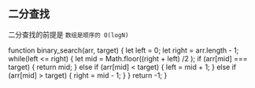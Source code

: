 <!--
 * @Author: hcs
 * @Date: 2023-04-21 10:43:34
 * @LastEditTime: 2023-04-21 11:16:53
 * @LastEditors: Do not edit
 * @Description: Modify here please
 * @FilePath: \git_program\FEStudy\算法\二分查找.md
-->
## 二分查找
二分查找的前提是 `数组是顺序的 O(logN)`

function binary_search(arr, target) {
  let left = 0;
  let right = arr.length - 1;
  while(left <= right) {
    let mid = Math.floor((right + left) /2 );
    if (arr[mid] === target) {
      return mid;
    } else if (arr[mid] < target) {
      left = mid + 1;
    } else if (arr[mid] > target) {
      right = mid - 1;
    }
  }
 return -1;
}
